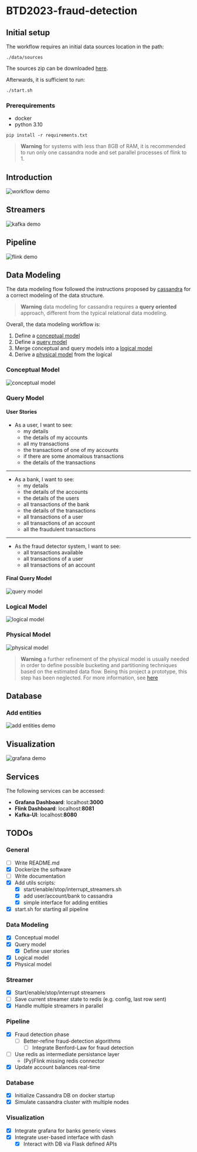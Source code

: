 # BTD2023-fraud-detection

## Initial setup

The workflow requires an initial data sources location in the path:
```
./data/sources
```
The sources zip can be downloaded [here](https://drive.google.com/file/d/13Po01RVLYdbDWWEvDPSfqElstoX_aX1g/view?usp=sharing).

Afterwards, it is sufficient to run:
```sh
./start.sh
```

### Prerequirements

* docker
* python 3.10
```
pip install -r requirements.txt
```
> **Warning** for systems with less than 8GB of RAM, it is recommended to run only one cassandra node and set parallel processes of flink to 1. 

## Introduction

![workflow demo](./img/workflow.gif)

## Streamers

![kafka demo](./img/kafka_ui.png)

## Pipeline

![flink demo](./img/flink_dash.png)

## Data Modeling

The data modeling flow followed the instructions proposed by
[cassandra](https://cassandra.apache.org/doc/latest/cassandra/data_modeling.html) for a correct modeling of the data structure.
> **Warning**
> data modeling for cassandra requires a **query oriented** approach, different from the typical relational data modeling.

Overall, the data modeling workflow is:
1. Define a [conceptual model](#conceptual-model)
2. Define a [query model](#query-model)
3. Merge conceptual and query models into a [logical model](#logical-model)
4. Derive a [physical model](#physical-model) from the logical

### Conceptual Model
![conceptual model](img/1_conceptual_model.drawio.png)

### Query Model

#### User Stories

* As a user, I want to see:
    * my details
    * the details of my accounts
    * all my transactions
    * the transactions of one of my accounts
    * if there are some anomalous transactions
    * the details of the transactions

----

* As a bank, I want to see:
    * my details
    * the details of the accounts
    * the details of the users
    * all transactions of the bank
    * the details of the transactions
    * all transactions of a user
    * all transactions of an account
    * all the fraudulent transactions

----

* As the fraud detector system, I want to see:
    * all transactions available
    * all transactions of a user
    * all transactions of an account
    
#### Final Query Model

![query model](img/2_query_model.drawio.png)

### Logical Model

![logical model](img/3_logical_model.drawio.png)

### Physical Model

![physical model](img/4_physical_model.png)

> **Warning**
> a further refinement of the physical model is usually needed in order to define possible bucketing and partitioning techniques based on the estimated data flow. Being this project a prototype, this step has been neglected. For more information, see [here](https://cassandra.apache.org/doc/latest/cassandra/data_modeling/data_modeling_refining.html)

## Database

### Add entities

![add entities demo](./img/insert_bank.gif)

## Visualization

![grafana demo](./img/grafana.gif)

## Services

The following services can be accessed:
* **Grafana Dashboard**: localhost:**3000**
* **Flink Dashboard**: localhost:**8081**
* **Kafka-UI**: localhost:**8080**

## TODOs

### General
- [ ] Write README.md
- [x] Dockerize the software
- [ ] Write documentation
- [x] Add utils scripts:
    - [x] start/enable/stop/interrupt_streamers.sh
    - [x] add user/account/bank to cassandra
    - [x] simple interface for adding entities
- [x] start.sh for starting all pipeline

### Data Modeling
- [x] Conceptual model
- [x] Query model
    - [x] Define user stories
- [x] Logical model
- [x] Physical model

### Streamer
- [x] Start/enable/stop/interrupt streamers
- [ ] Save current streamer state to redis (e.g. config, last row sent)
- [x] Handle multiple streamers in parallel

### Pipeline
- [x] Fraud detection phase
    - [ ] Better-refine fraud-detection algorithms
        - [ ] Integrate Benford-Law for fraud detection
- [ ] Use redis as intermediate persistance layer
    - (Py)Flink missing redis connector
- [x] Update account balances real-time

### Database
- [x] Initialize Cassandra DB on docker startup
- [x] Simulate cassandra cluster with multiple nodes

### Visualization
- [x] Integrate grafana for banks generic views
- [x] Integrate user-based interface with dash
    - [x] Interact with DB via Flask defined APIs
